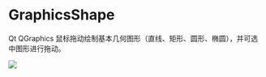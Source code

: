 # GraphicsShape
Qt QGraphics 鼠标拖动绘制基本几何图形（直线、矩形、圆形、椭圆），并可选中图形进行拖动。

<img src="https://github.com/luoyayun361/GraphicsShape/blob/master/GIF.gif" />

